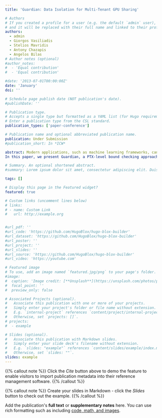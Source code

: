 ```yaml
---
title: 'Guardian: Data Isolation for Multi-Tenant GPU Sharing'

# Authors
# If you created a profile for a user (e.g. the default `admin` user), write the username (folder name) here
# and it will be replaced with their full name and linked to their profile.
authors:
  - admin
  - Giorgos Vasiliadis
  - Stelios Mavridis
  - Antony Chazapis
  - Angelos Bilas
# Author notes (optional)
#author_notes:
#  - 'Equal contribution'
#  - 'Equal contribution'

#date: '2013-07-01T00:00:00Z'
date: 'January'
doi: ''

# Schedule page publish date (NOT publication's date).
#publishDate: ''

# Publication type.
# Accepts a single type but formatted as a YAML list (for Hugo requirements).
# Enter a publication type from the CSL standard.
publication_types: ['paper-conference']

# Publication name and optional abbreviated publication name.
publication: Under Submission
#publication_short: In *ICW*

abstract: Modern applications, such as machine learning frameworks, can only partially utilize beefy GPUs, leading to GPU underutilization in cloud environments. Sharing GPUs across multiple applications from different users can improve resource utilization and consequently cost, energy, and power efficiency. However, GPU sharing creates memory safety concerns because kernels need to share a single GPU address space (common GPU context). Previous GPU memory protection approaches have limited deployability because they require specialized hardware extensions or source code, which is not available in GPU-accelerated libraries heavily used from ML frameworks. 
In this paper, we present Guardian, a PTX-level bound checking approach for GPUs that limits GPU kernels of each application to stay within the memory partition allocated to them. Guardian relies on three mechanisms: (1) It divides the common GPU address space into separate partitions for different applications. (2) It intercepts and checks data transfers, fencing erroneous operations. (3) It instruments all GPU kernels at the PTX level –available in closed GPU libraries– fencing all kernel memory accesses outside application memory bounds. We implement Guardian as an external, dynamically linked library that can be pre-loaded at application startup time. Guardian’s approach is transparent to applications and can support real-life, complex frameworks, such as Caffe and PyTorch, that issue billions of GPU kernels. Our evaluation show that the overhead of Guardian for such frameworks is between 4% and 12% (on average 9%), compared to native. 

# Summary. An optional shortened abstract.
#summary: Lorem ipsum dolor sit amet, consectetur adipiscing elit. Duis posuere tellus ac convallis placerat. Proin tincidunt magna sed ex sollicitudin condimentum.

tags: []

# Display this page in the Featured widget?
featured: true

# Custom links (uncomment lines below)
# links:
# - name: Custom Link
#   url: http://example.org


#url_pdf: ''
#url_code: 'https://github.com/HugoBlox/hugo-blox-builder'
#url_dataset: 'https://github.com/HugoBlox/hugo-blox-builder'
#url_poster: ''
#url_project: ''
#url_slides: ''
#url_source: 'https://github.com/HugoBlox/hugo-blox-builder'
#url_video: 'https://youtube.com'

# Featured image
# To use, add an image named `featured.jpg/png` to your page's folder.
#image:
#  caption: 'Image credit: [**Unsplash**](https://unsplash.com/photos/pLCdAaMFLTE)'
#  focal_point: ''
#  preview_only: false

# Associated Projects (optional).
#   Associate this publication with one or more of your projects.
#   Simply enter your project's folder or file name without extension.
#   E.g. `internal-project` references `content/project/internal-project/index.md`.
#   Otherwise, set `projects: []`.
# projects:
#  - example

# Slides (optional).
#   Associate this publication with Markdown slides.
#   Simply enter your slide deck's filename without extension.
#   E.g. `slides: "example"` references `content/slides/example/index.md`.
#   Otherwise, set `slides: ""`.
slides: example
---
```


{{% callout note %}}
Click the _Cite_ button above to demo the feature to enable visitors to import publication metadata into their reference management software.
{{% /callout %}}

{{% callout note %}}
Create your slides in Markdown - click the _Slides_ button to check out the example.
{{% /callout %}}

Add the publication's **full text** or **supplementary notes** here. You can use rich formatting such as including [code, math, and images](https://docs.hugoblox.com/content/writing-markdown-latex/).

